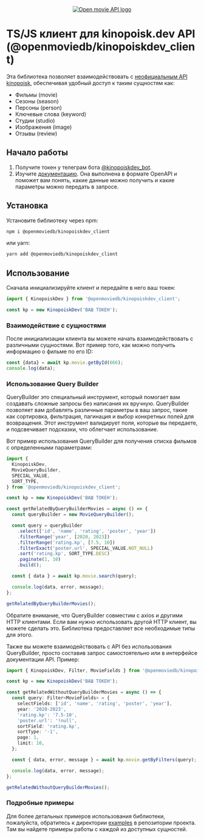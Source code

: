<p align="center">
  <a href="https://kinopoisk.dev/" target="blank"><img src="https://openmovieapi.dev/full-size-cover.png" alt="Open movie API logo" /></a>
</p>

# TS/JS клиент для kinopoisk.dev API (@openmoviedb/kinopoiskdev_client)

Эта библиотека позволяет взаимодействовать с [неофициальным API kinopoisk](kinopoisk.dev), обеспечивая удобный доступ к таким сущностям как:

- Фильмы (movie)
- Сезоны (season)
- Персоны (person)
- Ключевые слова (keyword)
- Студии (studio)
- Изображения (image)
- Отзывы (review)

## Начало работы

1. Получите токен у телеграм бота [@kinopoiskdev_bot](https://t.me/kinopoiskdev_bot).
2. Изучите [документацию](https://api.kinopoisk.dev/v1/documentation). Она выполнена в формате OpenAPI и поможет вам понять, какие данные можно получить и какие параметры можно передать в запросе.

## Установка

Установите библиотеку через npm:

```bash
npm i @openmoviedb/kinopoiskdev_client
```

или yarn:

```bash
yarn add @openmoviedb/kinopoiskdev_client
```

## Использование

Сначала инициализируйте клиент и передайте в него ваш токен:

```typescript
import { KinopoiskDev } from '@openmoviedb/kinopoiskdev_client';

const kp = new KinopoiskDev('ВАШ ТОКЕН');
```

### Взаимодействие с сущностями

После инициализации клиента вы можете начать взаимодействовать с различными сущностями. Вот пример того, как можно получить информацию о фильме по его ID:

```typescript
const {data} = await kp.movie.getById(666);
console.log(data);
```

### Использование Query Builder

QueryBuilder это специальный инструмент, который помогает вам создавать сложные запросы без написания их вручную. QueryBuilder позволяет вам добавлять различные параметры в ваш запрос, такие как сортировка, фильтрация, пагинация и выбор конкретных полей для возвращения. Этот инструмент валидирует поля, которые вы передаете, и подсвечивает подсказки, что облегчает использование. 

Вот пример использования QueryBuilder для получения списка фильмов с определенными параметрами:

```typescript
import {
  KinopoiskDev,
  MovieQueryBuilder,
  SPECIAL_VALUE,
  SORT_TYPE,
} from '@openmoviedb/kinopoiskdev_client';

const kp = new KinopoiskDev('ВАШ ТОКЕН');

const getRelatedByQueryBuilderMovies = async () => {
  const queryBuilder = new MovieQueryBuilder();

  const query = queryBuilder
    .select(['id', 'name', 'rating', 'poster', 'year'])
    .filterRange('year', [2020, 2023])
    .filterRange('rating.kp', [7.5, 10])
    .filterExact('poster.url', SPECIAL_VALUE.NOT_NULL)
    .sort('rating.kp', SORT_TYPE.DESC)
    .paginate(1, 10)
    .build();

  const { data } = await kp.movie.search(query);

  console.log(data, error, message);
};

getRelatedByQueryBuilderMovies();
```

Обратите внимание, что QueryBuilder совместим с axios и другими HTTP клиентами. Если вам нужно использовать другой HTTP клиент, вы можете сделать это. Библиотека предоставляет все необходимые типы для этого.

Также вы можете взаимодействовать с API без использования QueryBuilder, просто составив запрос самостоятельно или в интерфейсе документации API. Пример:

```typescript
import { KinopoiskDev, Filter, MovieFields } from '@openmoviedb/kinopoiskdev_client';

const kp = new KinopoiskDev('ВАШ ТОКЕН');

const getRelatedWithoutQueryBuilderMovies = async () => {
  const query: Filter<MovieFields> = {
    selectFields: ['id', 'name', 'rating', 'poster', 'year'],
    year: '2020-2023',
    'rating.kp': '7.5-10',
    'poster.url': '!null',
    sortField: 'rating.kp',
    sortType: '-1',
    page: 1,
    limit: 10,
  };

  const { data, error, message } = await kp.movie.getByFilters(query);

  console.log(data, error, message);
};

getRelatedWithoutQueryBuilderMovies();
```

### Подробные примеры
Для более детальных примеров использования библиотеки, пожалуйста, обратитесь к директории [examples](https://github.com/OpenMovieDB/kinopoiskdev_client/tree/main/examples) в репозитории проекта. Там вы найдете примеры работы с каждой из доступных сущностей.
